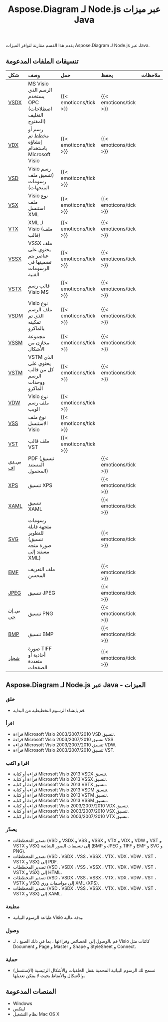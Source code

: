 ﻿---
title: Aspose.Diagram لـ Node.js عبر ميزات Java
type: docs
weight: 10
url: /ar/java/aspose-diagram-for-node-js-via-java-features/
description: Visio Diagram Node.js عبر Java API تتضمن قائمة ميزات القراءة والكتابة والتصدير والطباعة والوصول Microsoft Visio 2003 ، 2007 ، 2010 ، 2013 ، VSD ، VSSM ، VSTX ، VSSM ، تنسيقات VST.
---
يقدم هذا القسم مقارنة لتوافر الميزات Aspose.Diagram لـ Node.js عبر Java.
## **تنسيقات الملفات المدعومة**

|**شكل**|**وصف**|**حمل**|**يحفظ**|**ملاحظات**|
|:- |:- |:- |:- |:- |
|[VSDX](https://docs.fileformat.com/visio/vsdx/)|MS Visio الرسم الذي يستخدم OPC (اصطلاحات التغليف المفتوح)|{{< emoticons/tick >}}|{{< emoticons/tick >}}||
|[VDX](https://docs.fileformat.com/visio/vdx/)|رسم أو مخطط تم إنشاؤه باستخدام Microsoft Visio|{{< emoticons/tick >}}|{{< emoticons/tick >}}||
|[VSD](https://docs.fileformat.com/visio/vsd/)|Visio رسم (تنسيق ملف رسومات المتجهات)|{{< emoticons/tick >}}|||
|[VSX](https://docs.fileformat.com/visio/vsx/)|Visio نوع ملف استنسل XML|{{< emoticons/tick >}}|{{< emoticons/tick >}}||
|[VTX](https://docs.fileformat.com/visio/vtx/)|XML لـ Visio (ملف قالب)|{{< emoticons/tick >}}|{{< emoticons/tick >}}||
|[VSSX](https://docs.fileformat.com/visio/vssx/)|VSSX ملف يحتوي على عناصر يتم تضمينها في الرسومات الفنية|{{< emoticons/tick >}}|{{< emoticons/tick >}}||
|[VSTX](https://docs.fileformat.com/visio/vstx/)|قالب رسم Visio MS|{{< emoticons/tick >}}|{{< emoticons/tick >}}||
|[VSDM](https://docs.fileformat.com/visio/vsdm/)|Visio نوع ملف الرسم الذي تم تمكينه بالماكرو|{{< emoticons/tick >}}|{{< emoticons/tick >}}||
|[VSSM](https://docs.fileformat.com/visio/vssm/)|مجموعة مخازن من الأشكال|{{< emoticons/tick >}}|{{< emoticons/tick >}}||
|[VSTM](https://docs.fileformat.com/visio/vstm/)|VSTM الذي يحتوي على كل من قالب الرسم ووحدات الماكرو|{{< emoticons/tick >}}|{{< emoticons/tick >}}||
|[VDW](https://docs.fileformat.com/visio/vdw/)|Visio نوع ملف رسم الويب|{{< emoticons/tick >}}|||
|[VSS](https://docs.fileformat.com/visio/vss/)|نوع ملف الاستنسل Visio|{{< emoticons/tick >}}|||
|[VST](https://docs.fileformat.com/visio/vst/)|ملف قالب VST|{{< emoticons/tick >}}|||
|[بي دي إف](https://docs.fileformat.com/pdf/)|PDF (تنسيق المستند المحمول)||{{< emoticons/tick >}}||
|[XPS](https://docs.fileformat.com/page-description-language/xps/)|تنسيق XPS||{{< emoticons/tick >}}||
|[XAML](https://docs.fileformat.com/web/xaml/)|تنسيق XAML||{{< emoticons/tick >}}||
|[SVG](https://docs.fileformat.com/specification/page-description-language/svg/)|رسومات متجهة قابلة للتطوير (تنسيق صورة متجه مستند إلى XML)||{{< emoticons/tick >}}||
|[EMF](https://docs.fileformat.com/image/emf/)|ملف التعريف المحسن||{{< emoticons/tick >}}||
|[JPEG](https://docs.fileformat.com/image/jpeg/)|تنسيق JPEG||{{< emoticons/tick >}}||
|[بي إن جي](https://docs.fileformat.com/image/png/)|تنسيق PNG||{{< emoticons/tick >}}||
|[BMP](https://docs.fileformat.com/image/bmp/)|تنسيق BMP||{{< emoticons/tick >}}||
|[شجار](https://docs.fileformat.com/image/tiff/)|صورة TIFF أحادية أو متعددة الصفحات||{{< emoticons/tick >}}||
## **Aspose.Diagram لـ Node.js عبر Java - الميزات**
### **خلق**
- قم بإنشاء الرسوم التخطيطية من البداية.
### **اقرأ**
- قراءة Microsoft Visio 2003/2007/2010 VSD تنسيق.
- قراءة Microsoft Visio 2003/2007/2010 تنسيق VSS.
- قراءة Microsoft Visio 2003/2007/2010 تنسيق VDW.
- قراءة Microsoft Visio 2003/2007/2010 تنسيق VST.
### **اقرا و اكتب**
- قراءة أو كتابة Microsoft Visio 2013 VSDX تنسيق.
- قراءة أو كتابة Microsoft Visio 2013 VSSX تنسيق.
- قراءة أو كتابة Microsoft Visio 2013 VSTX تنسيق.
- قراءة أو كتابة Microsoft Visio 2013 VSDM تنسيق.
- قراءة أو كتابة Microsoft Visio 2013 VSTM تنسيق.
- قراءة أو كتابة Microsoft Visio 2013 VSSM تنسيق.
- قراءة أو كتابة Microsoft Visio 2003/2007/2010 VDX تنسيق.
- قراءة أو كتابة Microsoft Visio 2003/2007/2010 VSX تنسيق.
- قراءة أو كتابة Microsoft Visio 2003/2007/2010 VTX تنسيق.
### **يصدّر**
- تصدير المخططات (VSD و VSDX و VSS و VSSX و VTX و VDX و VDW و VST و VSTX و VSX) إلى تنسيقات الصور الشائعة (BMP و JPEG و TIFF و EMF و SVG و PNG).
- تصدير المخططات (VSD ، VSDX ، VSS ، VSSX ، VTX ، VDX ، VDW ، VST ، VSTX و VSX) إلى PDF.
- تصدير المخططات (VSD ، VSDX ، VSS ، VSSX ، VTX ، VDX ، VDW ، VST ، VSTX و VSX) إلى HTML.
- تصدير المخططات (VSD ، VSDX ، VSS ، VSSX ، VTX ، VDX ، VDW ، VST ، VSTX و VSX) إلى مواصفات ورق XML (XPS).
- تصدير المخططات (VSD ، VSDX ، VSS ، VSSX ، VTX ، VDX ، VDW ، VST ، VSTX و VSX) إلى XAML.
### **مطبعة**
- طباعة الرسوم البيانية Visio بدقة عالية.
### **وصول**
- قم بالوصول إلى الخصائص وقراءتها ، بما في ذلك الصيغ ، لـ Visio كائنات مثل Document و Page و Master و Shape و StyleSheet و Connect.
### **حماية**
- تسمح لك الرسوم البيانية المحمية بقفل الخلفيات والأشكال الرئيسية (الإستنسل) والأشكال والأنماط بحيث لا يمكن تعديلها.
## **المنصات المدعومة**
- Windows
- لينكس
- نظام التشغيل Mac OS X
